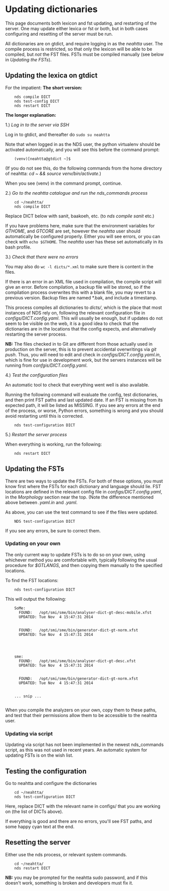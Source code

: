 # Updating dictionaries

This page documents both lexicon and fst updating, and restarting of the server.
One may update either lexica or fst or both, but in both cases configuring and resetting of the server must be run.

All dictionaries are on gtdict, and require logging in as the _neahtta_ user. The compile process is restricted, so that only the lexicon will be able to be compiled, but _not_ the FST files. FSTs must be compiled manually (see below in _Updating the FSTs_).

## Updating the lexica on gtdict

For the impatient: **The short version:**

```
    nds compile DICT
    nds test-config DICT
    nds restart DICT
```

**The longer explanation:**

1.) _Log in to the server via SSH_

Log in to gtdict, and thereafter do `sudo su neahtta`

Note that when logged in as the NDS user, the python virtualenv should be activated automatically, and you will see this before the command prompt:

```
    (venv)[neahtta@gtdict ~]$
```

(If you do not see this, do the following commands from the home directory of neahtta: _cd ~ && source venv/bin/activate_.)

When you see (venv) in the command prompt, continue.

2.) _Go to the neahtta catalogue and run the nds_commands process_

```
	cd ~/neahtta/
	nds compile DICT
```

Replace DICT below with sanit, baakoeh, etc. (to _nds compile sanit_ etc.)

If you have problems here, make sure that the environment variables for _GTHOME_, and _GTCORE_ are set, however the _neahtta_ user should automatically be configured properly. Either you will see errors, or you can check with `echo $GTHOME`. The _neahtta_ user has these set automatically in its bash profile.

3.) _Check that there were no errors_

You may also do `wc -l dicts/*.xml` to make sure there is content in the files.

If there is an error in an XML file used in compilation, the compile script will give an error. Before compilation, a backup file will be stored, so if the compilation process overwrites this with a blank file, you may revert to a previous version. Backup files are named \*.bak, and include a timestamp.

This process compiles all dictionaries to _dicts/_, which is the place that most instances of NDS rely on, following the relevant configuration file in _configs/DICT.config.yaml_. This will usually be enough, but if updates do not seem to be visible on the web, it is a good idea to check that the dictionaries are in the locations that the config expects, and alternatively restarting the server process.

**NB:** The files checked in to Git are different from those actually used in production on the server, this is to prevent accidental overwritings via _git push_. Thus, you will need to edit and check in _configs/DICT.config.yaml.in_, which is fine for use in development work, but the servers instances will be running from _confgis/DICT.config.yaml_.

4.) _Test the configuration files_

An automatic tool to check that everything went well is also available.

Running the following command will evaluate the config, test dictionaries, and then print FST paths and last updated date. If an FST is missing from its expected path, it will be listed as MISSING. If you see any errors at the end of the process, or worse, Python errors, something is wrong and you should avoid restarting until this is corrected.

```
    nds test-configuration DICT
```

5.) _Restart the server process_

When everything is working, run the following:

```
    nds restart DICT
```

## Updating the FSTs

There are two ways to update the FSTs. For both of these options, you must know first where the FSTs for each dictionary and language should lie. FST locations are defined in the relevant config file in _configs/DICT.config.yaml_, in the _Morphology_ section near the top. (Note the difference mentioned above between _.yaml.in_ and _.yaml_.

As above, you can use the test command to see if the files were updated.

```
    NDS test-configuration DICT
```

If you see any errors, be sure to correct them.

### Updating on your own

The only current way to update FSTs is to do so on your own, using whichever method you are comfortable with, typically following the usual procedure for _$GTLANGS_, and then copying them manually to the specified locations.

To find the FST locations:

```
    nds test-configuration DICT
```

This will output the following:

```
    SoMe:
      FOUND:   /opt/smi/sme/bin/analyser-dict-gt-desc-mobile.xfst
      UPDATED: Tue Nov  4 15:47:31 2014


      FOUND:   /opt/smi/sme/bin/generator-dict-gt-norm.xfst
      UPDATED: Tue Nov  4 15:47:31 2014




    sme:
      FOUND:   /opt/smi/sme/bin/analyser-dict-gt-desc.xfst
      UPDATED: Tue Nov  4 15:47:31 2014


      FOUND:   /opt/smi/sme/bin/generator-dict-gt-norm.xfst
      UPDATED: Tue Nov  4 15:47:31 2014


    ... snip ...


```

When you compile the analyzers on your own, copy them to these paths, and test that their permissions allow them to be accessible to the neahtta user.

### Updating via script

Updating via script has not been implemented in the newest nds_commands script, as this was not used in recent years. An automatic system for updating FSTs is on the wish list.

## Testing the configuration

Go to neahtta and configure the dictionaries

```
    cd ~/neahtta/
    nds test-configuration DICT
```

Here, replace DICT with the relevant name in configs/ that you are working on (the list of DICTs above).

If everything is good and there are no errors, you'll see FST paths, and some happy cyan text at the end.

## Resetting the server

Either use the nds process, or relevant system commands.

```
    cd ~/neahtta/
    nds restart DICT
```

**NB:** you may be prompted for the neahtta sudo password, and if this doesn't work, something is broken and developers must fix it.
